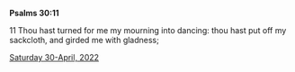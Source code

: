 **Psalms 30:11**

11 Thou hast turned for me my mourning into dancing: thou hast put off my sackcloth, and girded me with gladness;

[Saturday 30-April, 2022](https://t.me/s/daily_scripture)
